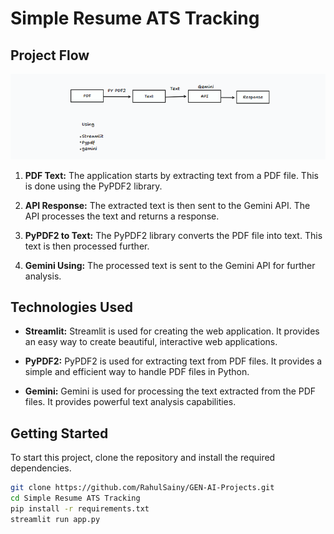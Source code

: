 # Simple Resume ATS Tracking

## Project Flow

![Project Flow](ATS%20Resume%20Tracker%20Project%20flow%20TLDR.png)
1. **PDF Text:** The application starts by extracting text from a PDF file. This is done using the PyPDF2 library.

2. **API Response:** The extracted text is then sent to the Gemini API. The API processes the text and returns a response.

3. **PyPDF2 to Text:** The PyPDF2 library converts the PDF file into text. This text is then processed further.

4. **Gemini Using:** The processed text is sent to the Gemini API for further analysis.

## Technologies Used

- **Streamlit:** Streamlit is used for creating the web application. It provides an easy way to create beautiful, interactive web applications.

- **PyPDF2:** PyPDF2 is used for extracting text from PDF files. It provides a simple and efficient way to handle PDF files in Python.

- **Gemini:** Gemini is used for processing the text extracted from the PDF files. It provides powerful text analysis capabilities.

## Getting Started

To start this project, clone the repository and install the required dependencies.

```bash
git clone https://github.com/RahulSainy/GEN-AI-Projects.git
cd Simple Resume ATS Tracking
pip install -r requirements.txt
streamlit run app.py

